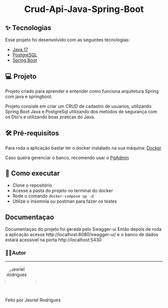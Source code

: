 <h1 align="center">Crud-Api-Java-Spring-Boot</h1>


## ✨ Tecnologias

Esse projeto foi desenvolvido com as seguintes tecnologias:

- [Java 17](https://www.oracle.com/br/java/technologies/javase/javase-jdk17-downloads.html)
- [PostgreSQL](https://www.postgresql.org/)
- [Spring Boot](https://spring.io/projects/spring-boot)


## 💻 Projeto

Projeto criado para aprender e entender como funciona arquitetura Spring com java e springboot.

Projeto consiste em criar um CRUD de cadastro de usuarios, utilizando Spring Boot Java e PostgreSql
utilizando dos metodos de segurança com os Dto's e utilizando boas praticas do Java.

## 🛠 Pré-requisitos
 Para roda a aplicação bastar ter o docker instalado na sua máquina:
 [Docker](https://www.docker.com/)
 
 Caso queira gerenciar o banco, recomendo usar o [PgAdmin](https://www.pgadmin.org/download/pgagent-windows/)

## 🚀 Como executar

- Clone o repositório
- Acesse a pasta do projeto no terminal do docker
- Rode o comando `docker-compose up -d`
- Utilize o insomnia ou postman para fazer os testes

## Documentaçao
Documentaçao do projeto foi gerada pelo Swagger-ui Então depois de roda a aplicação acesse http://localhost:8080/swagger-ui/ e o banco de dados estará acessivel na porta http://localhost:5430

### 👨‍💻Autor <a id="autor"> </a>

---
<a href="https://github.com/Jesriel-Rodrigues" style="text-decoration: none;">
<img style="border-radius: 50%;" src="https://avatars.githubusercontent.com/u/86634066?s=400&u=d77baf6318280386d7479c622d6db4d50ce0693a&v=4" width="100px;"  alt="Jesriel Rodrigues"/>

<br />
<span> Feito por Jesriel Rodrigues</span> 
</a> 